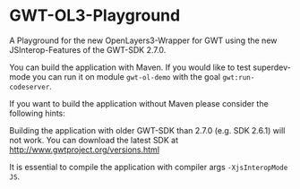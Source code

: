 GWT-OL3-Playground
==================

A Playground for the new OpenLayers3-Wrapper for GWT using the new JSInterop-Features of the GWT-SDK 2.7.0.

You can build the application with Maven. If you would like to test superdev-mode you can run it on module `gwt-ol-demo` with the goal `gwt:run-codeserver`.

If you want to build the application without Maven please consider the following hints: 

Building the application with older GWT-SDK than 2.7.0 (e.g. SDK 2.6.1) will not work. You can download the latest SDK at http://www.gwtproject.org/versions.html

It is essential to compile the application with compiler args `-XjsInteropMode JS`.
